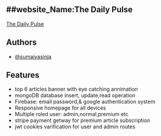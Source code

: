                                 
<h2>##website_Name:The Daily Pulse</h2>

[The Daily Pulse](https://newspaper-fe849.web.app/)

## Authors

- [@sumaiyasinja](https://github.com/sumaiyasinja)


## Features
- top 6 articles banner with eye catching annimation            
- mongoDB database insert, update,read operation
- Firebase: email password,& google authentication system
- Responsive homepage for all devices
- Multiple roled user: admin,normal,premium etc
- stripe payment getway for premium article subscription
- jwt cookies varification for user and admin routes


